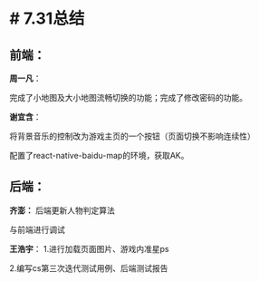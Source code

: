 # # 7.31总结

## 前端：
**周一凡**：

完成了小地图及大小地图流畅切换的功能；完成了修改密码的功能。

**谢宜含**：

将背景音乐的控制改为游戏主页的一个按钮（页面切换不影响连续性）

配置了react-native-baidu-map的环境，获取AK。

## 后端：
**齐澎：**
后端更新人物判定算法

与前端进行调试

**王浩宇**：
1.进行加载页面图片、游戏内准星ps

2.编写cs第三次迭代测试用例、后端测试报告





